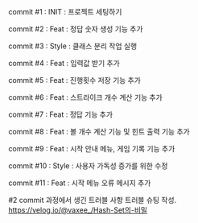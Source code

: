 commit #1 : INIT : 프로젝트 세팅하기

commit #2 : Feat : 정답 숫자 생성 기능 추가

commit #3 : Style : 클래스 분리 작업 실행

commit #4 : Feat : 입력값 받기  추가

commit #5 : Feat : 진행횟수 저장 기능 추가

commit #6 : Feat : 스트라이크 개수 계산 기능 추가

commit #7 : Feat : 정답 기능 추가

commit #8 : Feat : 볼  개수 계산 기능 및 힌트 출력 기능 추가

commit #9 : Feat : 시작 안내 메뉴, 게임 기록 기능 추가

commit #10 : Style : 사용자 가독성 증가를 위한 수정

commit #11 : Feat : 시작 메뉴 오류 메시지 추가





#2 commit 과정에서 생긴 트러블 사항 트러블 슈팅 작성.
          https://velog.io/@vaxee_/Hash-Set의-비밀





